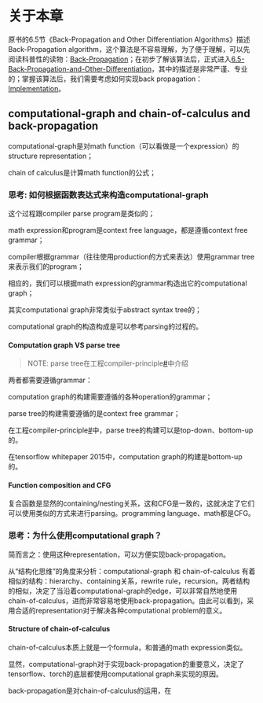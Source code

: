 # 关于本章

原书的6.5节《Back-Propagation and Other Differentiation Algorithms》描述Back-Propagation algorithm，这个算法是不容易理解，为了便于理解，可以先阅读科普性的读物：[Back-Propagation](./Back-Propagation/index.md)；在初步了解该算法后，正式进入[6.5-Back-Propagation-and-Other-Differentiation](./6.5-Back-Propagation-and-Other-Differentiation.md)，其中的描述是非常严谨、专业的；掌握该算法后，我们需要考虑如何实现back propagation：[Implementation](./Implementation.md)。



## computational-graph and chain-of-calculus and back-propagation

computational-graph是对math function（可以看做是一个expression）的structure representation；

chain of calculus是计算math function的公式；

### 思考: 如何根据函数表达式来构造computational-graph

这个过程跟compiler parse program是类似的；

math expression和program是context free language，都是遵循context free grammar；

compiler根据grammar（往往使用production的方式来表达）使用grammar tree来表示我们的program；

相应的，我们可以根据math expression的grammar构造出它的computational graph；

其实computational graph非常类似于abstract syntax tree的；

computational graph的构造构成是可以参考parsing的过程的。



#### Computation graph VS parse tree

> NOTE: parse tree在工程compiler-principle[#](https://dengking.github.io/compiler-principle/#compiler-principle)中介绍

两者都需要遵循grammar：

computation graph的构建需要遵循的各种operation的grammar；

parse tree的构建需要遵循的是context free grammar；

在工程compiler-principle[#](https://dengking.github.io/compiler-principle/#compiler-principle)中，parse tree的构建可以是top-down、bottom-up的。

在tensorflow whitepaper 2015中，computation graph的构建是bottom-up的。

#### Function composition and CFG

复合函数是显然的containing/nesting关系，这和CFG是一致的，这就决定了它们可以使用类似的方式来进行parsing。programming language、math都是CFG。

### 思考：为什么使用computational graph？

简而言之：使用这种representation，可以方便实现back-propagation。

从“结构化思维”的角度来分析：computational-graph 和 chain-of-calculus 有着相似的结构：hierarchy、containing关系，rewrite rule，recursion。两者结构的相似，决定了当沿着computational-graph的edge，可以非常自然地使用chain-of-calculus，进而非常容易地使用back-propagation。由此可以看到，采用合适的representation对于解决各种computational problem的意义。

#### Structure of chain-of-calculus

chain-of-calculus本质上就是一个formula，和普通的math expression类似。



显然，computational-graph对于实现back-propagation的重要意义，决定了tensorflow、torch的底层都使用computational graph来实现的原因。

back-propagation是对chain-of-calculus的运用，在



